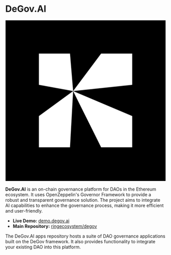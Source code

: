 # DeGov.AI

[![DeGov.AI Logo](https://github.com/ringecosystem/degov/raw/main/docs/DeGov.AI.svg)](https://degov.ai/)

**DeGov.AI** is an on-chain governance platform for DAOs in the Ethereum ecosystem. It uses OpenZeppelin's Governor Framework to provide a robust and transparent governance solution. The project aims to integrate AI capabilities to enhance the governance process, making it more efficient and user-friendly.

- **Live Demo:** [demo.degov.ai](https://demo.degov.ai/)
- **Main Repository:** [ringecosystem/degov](https://github.com/ringecosystem/degov)

The DeGov.AI apps repository hosts a suite of DAO governance applications built on the DeGov framework. It also provides functionality to integrate your existing DAO into this platform.